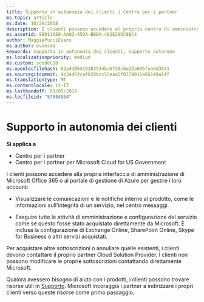 ```yaml
---
title: Supporto in autonomia dei clienti | Centro per i partner
ms.topic: article
ms.date: 10/29/2018
description: I clienti possono accedere al proprio centro di amministrazione di Microsoft Office 365 o il portale di gestione di Azure e gestire i propri account. Per acquistare altre sottoscrizioni o annullare quelle esistenti, i clienti devono contattare il proprio partner Cloud Solution Provider.
ms.assetid: 980116E0-AA02-45DA-BBBA-482E28DC8BC4
author: MaggiePucciEvans
ms.author: evansma
keywords: supporto in autonomia dei clienti, supporto autonomo
ms.localizationpriority: medium
ms.custom: seodec18
ms.openlocfilehash: 62a4486419183544ba6720c6e23a096fe4dd3841
ms.sourcegitcommit: 4c34d6fcaf020bcc53eaa5f0379011a56149a14f
ms.translationtype: MT
ms.contentlocale: it-IT
ms.lasthandoff: 03/05/2019
ms.locfileid: "57584054"
---
```

# <a name="customer-self-support"></a>Supporto in autonomia dei clienti

**Si applica a**

-  Centro per i partner
-  Centro per i partner per Microsoft Cloud for US Government


I clienti possono accedere alla propria interfaccia di amministrazione di Microsoft Office 365 o al portale di gestione di Azure per gestire i loro account:

-   Visualizzare le comunicazioni e le notifiche interne al prodotto, come le informazioni sull'integrità di un servizio, nel centro messaggi.

-   Eseguire tutte le attività di amministrazione e configurazione del servizio come se questo fosse stato acquistato direttamente da Microsoft. È inclusa la configurazione di Exchange Online, SharePoint Online, Skype for Business o altri servizi acquistati.

Per acquistare altre sottoscrizioni o annullare quelle esistenti, i clienti devono contattare il proprio partner Cloud Solution Provider. I clienti non possono modificare le proprie sottoscrizioni contattando direttamente Microsoft.

Qualora avessero bisogno di aiuto con i prodotti, i clienti possono trovare risorse utili in [Supporto](https://partnercenter.microsoft.com/partner/support). Microsoft incoraggia i partner a indirizzare i propri clienti verso queste risorse come primo passaggio.

 

 



